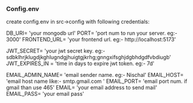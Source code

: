 ### Config.env

create config.env in src->config with following credentials:

DB_URI= 'your mongodb url'
PORT= 'port num to run your server. eg:- 3000'
FRONTEND_URL= 'your frontend url. eg:- http://localhost:5173'

JWT_SECRET= 'your jwt secret key. eg:- sdbklhrjklugdjkghlugndgjhuigtgjkrhg;gnngxifsghjdgbhdgdfvbdiugb'
JWT_EXPIRES_IN = 'time in days to expire jwt token. eg:- 7d'

EMAIL_ADMIN_NAME= 'email sender name. eg:- Nischal'
EMAIL_HOST= 'email host name like:- smtp.gmail.com '
EMAIL_PORT= 'email port num. if gmail than use 465'
EMAIL= 'your email address to send mail'
EMAIL_PASS= 'your email pass'
